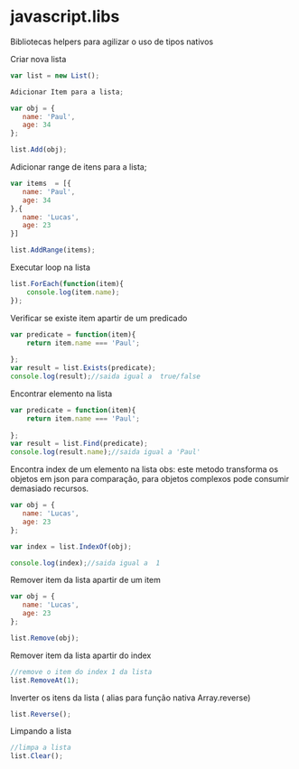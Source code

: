# javascript.libs
Bibliotecas helpers para agilizar o uso de tipos nativos



Criar nova lista
```javascript
var list = new List();

Adicionar Item para a lista;

var obj = {
   name: 'Paul', 
   age: 34
};

list.Add(obj);
```

Adicionar range de itens para a lista;
```javascript
var items  = [{
   name: 'Paul', 
   age: 34
},{
   name: 'Lucas', 
   age: 23
}]

list.AddRange(items);
```

Executar loop na lista

```javascript
list.ForEach(function(item){
	console.log(item.name);
});
```
Verificar se existe item apartir de um predicado
```javascript
var predicate = function(item){
	return item.name === 'Paul';
 
};
var result = list.Exists(predicate);
console.log(result);//saida igual a  true/false
```
Encontrar elemento na lista
```javascript
var predicate = function(item){
	return item.name === 'Paul';
 
};
var result = list.Find(predicate);
console.log(result.name);//saida igual a 'Paul'
```
Encontra index de um elemento na lista obs: este metodo transforma os objetos em json para comparação, para objetos complexos pode consumir demasiado recursos.
```javascript
var obj = {
   name: 'Lucas', 
   age: 23
};

var index = list.IndexOf(obj);

console.log(index);//saida igual a  1
```
Remover item da lista apartir de um item
```javascript
var obj = {
   name: 'Lucas', 
   age: 23
};

list.Remove(obj);
```
Remover item da lista apartir do index
```javascript
//remove o item do index 1 da lista
list.RemoveAt(1);
```
Inverter os itens da lista ( alias para função nativa Array.reverse)
```javascript
list.Reverse();
```
Limpando a lista
```javascript
//limpa a lista
list.Clear();
```
